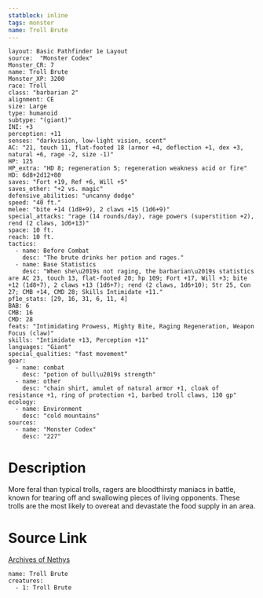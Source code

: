 ```yaml
---
statblock: inline
tags: monster
name: Troll Brute
---
```

```statblock
layout: Basic Pathfinder 1e Layout
source:  "Monster Codex"
Monster_CR: 7
name: Troll Brute
Monster_XP: 3200
race: Troll
class: "barbarian 2"
alignment: CE
size: Large
type: humanoid
subtype: "(giant)"
INI: +3
perception: +11
senses: "darkvision, low-light vision, scent"
AC: "21, touch 11, flat-footed 18 (armor +4, deflection +1, dex +3, natural +6, rage -2, size -1)"
HP: 125
HP_extra: "HD 8; regeneration 5; regeneration weakness acid or fire"
HD: 6d8+2d12+80
saves: "Fort +19, Ref +6, Will +5"
saves_other: "+2 vs. magic"
defensive_abilities: "uncanny dodge"
speed: "40 ft."
melee: "bite +14 (1d8+9), 2 claws +15 (1d6+9)"
special_attacks: "rage (14 rounds/day), rage powers (superstition +2), rend (2 claws, 1d6+13)"
space: 10 ft.
reach: 10 ft.
tactics:
  - name: Before Combat
    desc: "The brute drinks her potion and rages."
  - name: Base Statistics
    desc: "When she\u2019s not raging, the barbarian\u2019s statistics are AC 23, touch 13, flat-footed 20; hp 109; Fort +17, Will +3; bite +12 (1d8+7), 2 claws +13 (1d6+7); rend (2 claws, 1d6+10); Str 25, Con 27; CMB +14, CMD 28; Skills Intimidate +11."
pf1e_stats: [29, 16, 31, 6, 11, 4]
BAB: 6
CMB: 16
CMD: 28
feats: "Intimidating Prowess, Mighty Bite, Raging Regeneration, Weapon Focus (claw)"
skills: "Intimidate +13, Perception +11"
languages: "Giant"
special_qualities: "fast movement"
gear:
  - name: combat
    desc: "potion of bull\u2019s strength"
  - name: other
    desc: "chain shirt, amulet of natural armor +1, cloak of resistance +1, ring of protection +1, barbed troll claws, 130 gp"
ecology:
  - name: Environment
    desc: "cold mountains"
sources:
  - name: "Monster Codex"
    desc: "227"
```
# Description
More feral than typical trolls, ragers are bloodthirsty maniacs in battle, known for tearing off and swallowing pieces of living opponents. These trolls are the most likely to overeat and devastate the food supply in an area.
# Source Link
[Archives of Nethys](https://aonprd.com/MonsterDisplay.aspx?ItemName=Troll%20Brute)
```encounter-table
name: Troll Brute
creatures:
  - 1: Troll Brute
```

